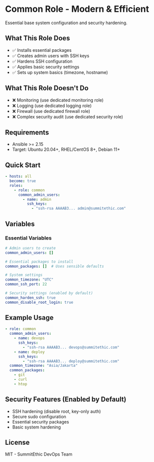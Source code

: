# Common Role - Modern & Efficient

Essential base system configuration and security hardening.

## What This Role Does

- ✅ Installs essential packages
- ✅ Creates admin users with SSH keys
- ✅ Hardens SSH configuration
- ✅ Applies basic security settings
- ✅ Sets up system basics (timezone, hostname)

## What This Role Doesn't Do

- ❌ Monitoring (use dedicated monitoring role)
- ❌ Logging (use dedicated logging role)
- ❌ Firewall (use dedicated firewall role)
- ❌ Complex security audit (use dedicated security role)

## Requirements

- Ansible >= 2.15
- Target: Ubuntu 20.04+, RHEL/CentOS 8+, Debian 11+

## Quick Start

```yaml
- hosts: all
  become: true
  roles:
    - role: common
      common_admin_users:
        - name: admin
          ssh_keys:
            - "ssh-rsa AAAAB3... admin@summitethic.com"
```

## Variables

### Essential Variables

```yaml
# Admin users to create
common_admin_users: []

# Essential packages to install
common_packages: []  # Uses sensible defaults

# System settings
common_timezone: "UTC"
common_ssh_port: 22

# Security settings (enabled by default)
common_harden_ssh: true
common_disable_root_login: true
```

## Example Usage

```yaml
- role: common
  common_admin_users:
    - name: devops
      ssh_keys:
        - "ssh-rsa AAAAB3... devops@summitethic.com"
    - name: deploy
      ssh_keys:
        - "ssh-rsa AAAAB3... deploy@summitethic.com"
  common_timezone: "Asia/Jakarta"
  common_packages:
    - git
    - curl
    - htop
```

## Security Features (Enabled by Default)

- SSH hardening (disable root, key-only auth)
- Secure sudo configuration
- Essential security packages
- Basic system hardening

## License

MIT - SummitEthic DevOps Team
